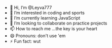 - 👋 Hi, I’m @Leyva777
- 👀 I’m interested in coding and sports
- 🌱 I’m currently learning JavaScript
- 💞️ I’m looking to collaborate on practice projects
- 📫 How to reach me ...the key is your heart
- 😄 Pronouns: don't use 'em
- ⚡ Fun fact: wut

<!---
Leyva777/Leyva777 is a ✨ special ✨ repository because its `README.md` (this file) appears on your GitHub profile.
You can click the Preview link to take a look at your changes.
--->
